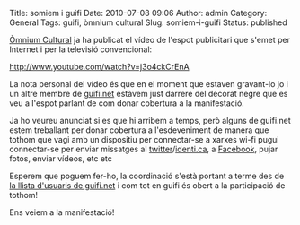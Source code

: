 Title: somiem i guifi
Date: 2010-07-08 09:06
Author: admin
Category: General
Tags: guifi, òmnium cultural
Slug: somiem-i-guifi
Status: published

[Òmnium Cultural](http://www.omnium.cat "Web d'Òmnium Cultural") ja ha publicat el vídeo de l'espot publicitari que s'emet per Internet i per la televisió convencional:

<http://www.youtube.com/watch?v=j3o4ckCrEnA>

La nota personal del vídeo és que en el moment que estaven gravant-lo jo i un altre membre de [guifi.net](http://guifi.net "Web del projecte de creació d'una xarxa lliure, oberta i neutral guifi.net") estàvem just darrere del decorat negre que es veu a l'espot parlant de com donar cobertura a la manifestació.

Ja ho veureu anunciat si es que hi arribem a temps, però alguns de guifi.net estem treballant per donar cobertura a l'esdeveniment de manera que tothom que vagi amb un dispositiu per connectar-se a xarxes wi-fi pugui connectar-se per enviar missatges al [twitter](http://www.twitter.com "Web popular per enviar missatges curts")/[identi.ca](http://identi.ca "Servei similar a twitter.com que té a més la gràcia de ser lliure"), a [Facebook](http://www.facebook.com "Pàgina popular per relacionar-se amb persones i crear xarxes socials"), pujar fotos, enviar vídeos, etc etc

Esperem que poguem fer-ho, la coordinació s'està portant a terme des de [la llista d'usuaris de guifi.net](https://llistes.projectes.lafarga.org/pipermail/guifi-usuaris/ "Pàgina on veure l'activitat de la llista d'usuaris de guifi.net") i com tot en guifi és obert a la participació de tothom!

Ens veiem a la manifestació!
